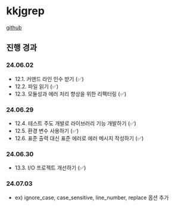 # kkjgrep
[github](https://github.com/kkjsw17/kkjgrep)

## 진행 경과
### 24.06.02
- 12.1. 커맨드 라인 인수 받기 (✅)
- 12.2. 파일 읽기 (✅)
- 12.3. 모듈성과 에러 처리 향상을 위한 리팩터링 (✅)

### 24.06.29
- 12.4. 테스트 주도 개발로 라이브러리 기능 개발하기 (✅)
- 12.5. 환경 변수 사용하기 (✅)
- 12.6. 표준 출력 대신 표준 에러로 에러 메시지 작성하기 (✅)

### 24.06.30
- 13.3. I/O 프로젝트 개선하기 (✅)

### 24.07.03
- ex) ignore_case, case_sensitive, line_number, replace 옵션 추가

